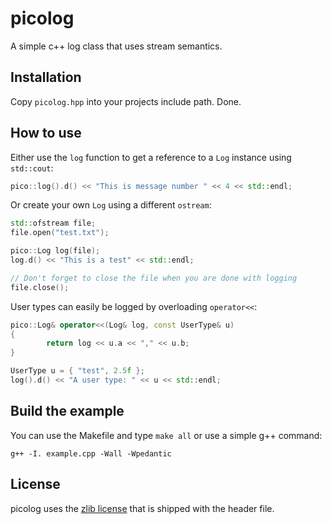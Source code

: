 picolog
=======
A simple c++ log class that uses stream semantics.

Installation
------------
Copy `picolog.hpp` into your projects include path. Done.

How to use
----------
Either use the `log` function to get a reference to a `Log` instance using
`std::cout`:
~~~c++
pico::log().d() << "This is message number " << 4 << std::endl;
~~~

Or create your own `Log` using a different `ostream`:
~~~c++
std::ofstream file;
file.open("test.txt");

pico::Log log(file);
log.d() << "This is a test" << std::endl;

// Don't forget to close the file when you are done with logging
file.close();
~~~

User types can easily be logged by overloading `operator<<`:
~~~c++
pico::Log& operator<<(Log& log, const UserType& u)
{
        return log << u.a << "," << u.b;
}

UserType u = { "test", 2.5f };
log().d() << "A user type: " << u << std::endl;
~~~

Build the example
-----------------
You can use the Makefile and type `make all` or use a simple g++ command:
~~~
g++ -I. example.cpp -Wall -Wpedantic
~~~

License
-------
picolog uses the [zlib license](https://www.zlib.net/zlib_license.html) that
is shipped with the header file.
